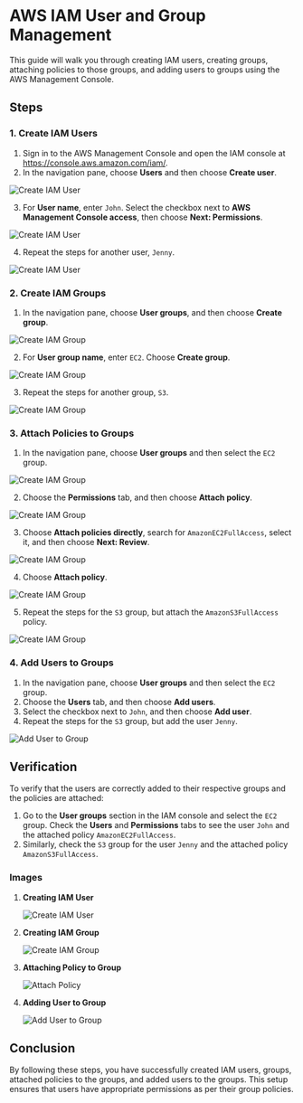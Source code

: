 # AWS IAM User and Group Management

This guide will walk you through creating IAM users, creating groups, attaching policies to those groups, and adding users to groups using the AWS Management Console.

## Steps

### 1. Create IAM Users

1. Sign in to the AWS Management Console and open the IAM console at https://console.aws.amazon.com/iam/.
2. In the navigation pane, choose **Users** and then choose **Create user**.

![Create IAM User](https://github.com/user-attachments/assets/81ca8a6b-19db-455e-b989-dffa02e9d626)
   
3. For **User name**, enter `John`. Select the checkbox next to **AWS Management Console access**, then choose **Next: Permissions**.

![Create IAM User](https://github.com/user-attachments/assets/45b9bac7-8cde-41aa-9a0a-62516d3a914a)

4. Repeat the steps for another user, `Jenny`.

![Create IAM User](https://github.com/user-attachments/assets/bb2aa274-2d48-48b7-8f43-e6164c3fea00)

### 2. Create IAM Groups

1. In the navigation pane, choose **User groups**, and then choose **Create group**.

![Create IAM Group](https://github.com/user-attachments/assets/8117c1bb-b85e-4574-82ed-890e05e6cd04)
   
2. For **User group name**, enter `EC2`. Choose **Create group**.

![Create IAM Group](https://github.com/user-attachments/assets/28fdb3ab-8c99-4007-8596-f2a16ab8e75b)

3. Repeat the steps for another group, `S3`.

![Create IAM Group](https://github.com/user-attachments/assets/9eb9afd4-2d85-4f77-b600-135e1f40028e)

### 3. Attach Policies to Groups

1. In the navigation pane, choose **User groups** and then select the `EC2` group.

![Create IAM Group](https://github.com/user-attachments/assets/aa114fda-0e27-4685-a1d4-3cce08beef76)

2. Choose the **Permissions** tab, and then choose **Attach policy**.

![Create IAM Group](https://github.com/user-attachments/assets/6ec8fc00-d839-4859-b937-3349ac76ddb3)

3. Choose **Attach policies directly**, search for `AmazonEC2FullAccess`, select it, and then choose **Next: Review**.

![Create IAM Group](https://github.com/user-attachments/assets/2267a4e6-fe1e-4cfb-97d1-5e5abd0cb355)

4. Choose **Attach policy**.

![Create IAM Group](https://github.com/user-attachments/assets/d672d146-7f9f-4c60-9d8a-4fefce7f3eff)

5. Repeat the steps for the `S3` group, but attach the `AmazonS3FullAccess` policy.

![Create IAM Group](https://github.com/user-attachments/assets/d6b6c65f-4c34-40f3-998f-8c2e435c022d)

### 4. Add Users to Groups

1. In the navigation pane, choose **User groups** and then select the `EC2` group.
2. Choose the **Users** tab, and then choose **Add users**.
3. Select the checkbox next to `John`, and then choose **Add user**.
4. Repeat the steps for the `S3` group, but add the user `Jenny`.

![Add User to Group](images/add-user-to-group.png)

## Verification

To verify that the users are correctly added to their respective groups and the policies are attached:

1. Go to the **User groups** section in the IAM console and select the `EC2` group. Check the **Users** and **Permissions** tabs to see the user `John` and the attached policy `AmazonEC2FullAccess`.
2. Similarly, check the `S3` group for the user `Jenny` and the attached policy `AmazonS3FullAccess`.

### Images

1. **Creating IAM User**

   ![Create IAM User](images/create-user.png)

2. **Creating IAM Group**

   ![Create IAM Group](images/create-group.png)

3. **Attaching Policy to Group**

   ![Attach Policy](images/attach-policy.png)

4. **Adding User to Group**

   ![Add User to Group](images/add-user-to-group.png)

## Conclusion

By following these steps, you have successfully created IAM users, groups, attached policies to the groups, and added users to the groups. This setup ensures that users have appropriate permissions as per their group policies.

